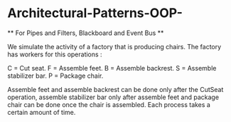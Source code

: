 # Architectural-Patterns-OOP-
 ** For Pipes and Filters, Blackboard and Event Bus **
 
We simulate the activity of a factory that is producing chairs. The factory has workers for this operations : 

C = Cut seat.
F = Assemble feet.
B = Assemble backrest.
S = Assemble stabilizer bar.
P = Package chair.

Assemble feet and assemble backrest can be done only after the CutSeat operation, assemble stabilizer bar only after assemble feet and package chair can be done once the chair is assembled. Each process takes a certain amount of time.
